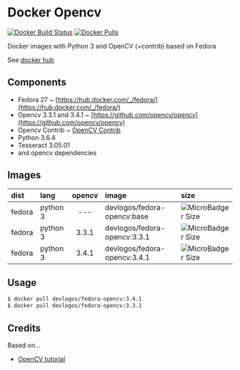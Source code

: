 # Docker Opencv

[![Docker Build Status](https://img.shields.io/docker/build/devlogos/fedora-opencv.svg)](https://hub.docker.com/r/devlogos/fedora-opencv) [![Docker Pulls](https://img.shields.io/docker/pulls/devlogos/fedora-opencv.svg)](https://hub.docker.com/r/devlogos/fedora-opencv)

Docker images with Python 3 and OpenCV (+contrib) based on Fedora

See [docker hub](https://hub.docker.com/r/devlogos/fedora-opencv/)

## Components

- Fedora 27 ~ [https://hub.docker.com/_/fedora/](https://hub.docker.com/_/fedora/)
- Opencv 3.3.1 and 3.4.1 ~ [https://github.com/opencv/opencv](https://github.com/opencv/opencv)
- Opencv Contrib ~ [OpenCV Contrib](https://github.com/opencv/opencv_contrib)
- Python 3.6.4
- Tesseract 3.05.01
- and opencv dependencies

## Images

| dist | lang | opencv | image | size |
| :--- | :--- | :---: | :--- | :--- |
| fedora | python 3 | --- | devlogos/fedora-opencv:base | ![MicroBadger Size](https://img.shields.io/microbadger/image-size/devlogos/fedora-opencv/base.svg)
| fedora | python 3 | 3.3.1 | devlogos/fedora-opencv:3.3.1 | ![MicroBadger Size](https://img.shields.io/microbadger/image-size/devlogos/fedora-opencv/3.3.1.svg)
| fedora | python 3 | 3.4.1 | devlogos/fedora-opencv:3.4.1 | ![MicroBadger Size](https://img.shields.io/microbadger/image-size/devlogos/fedora-opencv/3.4.0.svg)

## Usage

```bash
$ docker pull devlogos/fedora-opencv:3.4.1
$ docker pull devlogos/fedora-opencv:3.3.1
```

## Credits

Based on...

- [OpenCV tutorial](https://docs.opencv.org/trunk/dd/dd5/tutorial_py_setup_in_fedora.html)
